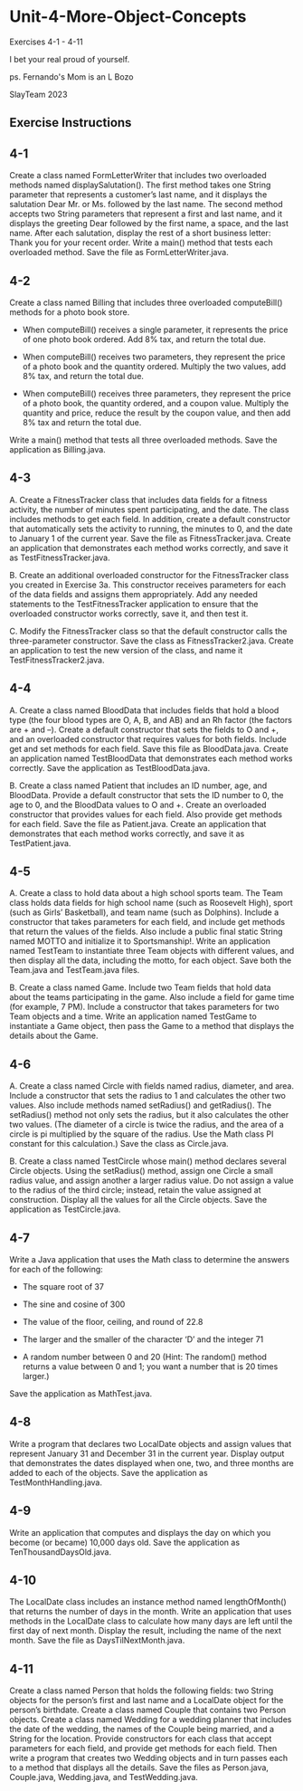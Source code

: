 # Unit-4-More-Object-Concepts
Exercises 4-1 - 4-11

I bet your real proud of yourself. 

ps. Fernando's Mom is an L Bozo

SlayTeam 2023

Exercise Instructions
-----------------------------------------------
4-1
--
Create a class named FormLetterWriter that includes two overloaded methods named displaySalutation(). The first method takes one String parameter that represents a customer’s last name, and it displays the salutation Dear Mr. or Ms. followed by the last name. The second method accepts two String parameters that represent a first and last name, and it displays the greeting Dear followed by the first name, a space, and the last name. After each salutation, display the rest of a short business letter: Thank you for your recent order. Write a main() method that tests each overloaded method. Save the file as FormLetterWriter.java.

4-2
--
Create a class named Billing that includes three overloaded computeBill() methods for a photo book store.

 - When computeBill() receives a single parameter, it represents the price of one photo book ordered. Add 8% tax, and return the total due.

 - When computeBill() receives two parameters, they represent the price of a photo book and the quantity ordered. Multiply the two values, add 8% tax, and return the total due.

- When computeBill() receives three parameters, they represent the price of a photo book, the quantity ordered, and a coupon value. Multiply the quantity and price, reduce the result by the coupon value, and then add 8% tax and return the total due.

Write a main() method that tests all three overloaded methods. Save the application as Billing.java.

4-3
--
A. Create a FitnessTracker class that includes data fields for a fitness activity, the number of minutes spent participating, and the date. The class includes methods to get each field. In addition, create a default constructor that automatically sets the activity to running, the minutes to 0, and the date to January 1 of the current year. Save the file as FitnessTracker.java. Create an application that demonstrates each method works correctly, and save it as TestFitnessTracker.java.

B. Create an additional overloaded constructor for the FitnessTracker class you created in Exercise 3a. This constructor receives parameters for each of the data fields and assigns them appropriately. Add any needed statements to the TestFitnessTracker application to ensure that the overloaded constructor works correctly, save it, and then test it.

C. Modify the FitnessTracker class so that the default constructor calls the three-parameter constructor. Save the class as FitnessTracker2.java. Create an application to test the new version of the class, and name it TestFitnessTracker2.java.

4-4
--
A. Create a class named BloodData that includes fields that hold a blood type (the four blood types are O, A, B, and AB) and an Rh factor (the factors are + and –). Create a default constructor that sets the fields to O and +, and an overloaded constructor that requires values for both fields. Include get and set methods for each field. Save this file as BloodData.java. Create an application named TestBloodData that demonstrates each method works correctly. Save the application as TestBloodData.java.

B. Create a class named Patient that includes an ID number, age, and BloodData. Provide a default constructor that sets the ID number to 0, the age to 0, and the BloodData values to O and +. Create an overloaded constructor that provides values for each field. Also provide get methods for each field. Save the file as Patient.java. Create an application that demonstrates that each method works correctly, and save it as TestPatient.java.

4-5
--
A. Create a class to hold data about a high school sports team. The Team class holds data fields for high school name (such as Roosevelt High), sport (such as Girls’ Basketball), and team name (such as Dolphins). Include a constructor that takes parameters for each field, and include get methods that return the values of the fields. Also include a public final static String named MOTTO and initialize it to Sportsmanship!. Write an application named TestTeam to instantiate three Team objects with different values, and then display all the data, including the motto, for each object. Save both the Team.java and TestTeam.java files.

B. Create a class named Game. Include two Team fields that hold data about the teams participating in the game. Also include a field for game time (for example, 7 PM). Include a constructor that takes parameters for two Team objects and a time. Write an application named TestGame to instantiate a Game object, then pass the Game to a method that displays the details about the Game.

4-6
--
A. Create a class named Circle with fields named radius, diameter, and area. Include a constructor that sets the radius to 1 and calculates the other two values. Also include methods named setRadius() and getRadius(). The setRadius() method not only sets the radius, but it also calculates the other two values. (The diameter of a circle is twice the radius, and the area of a circle is pi multiplied by the square of the radius. Use the Math class PI constant for this calculation.) Save the class as Circle.java.

B. Create a class named TestCircle whose main() method declares several Circle objects. Using the setRadius() method, assign one Circle a small radius value, and assign another a larger radius value. Do not assign a value to the radius of the third circle; instead, retain the value assigned at construction. Display all the values for all the Circle objects. Save the application as TestCircle.java.

4-7
--
Write a Java application that uses the Math class to determine the answers for each of the following:

- The square root of 37

- The sine and cosine of 300

- The value of the floor, ceiling, and round of 22.8

- The larger and the smaller of the character ‘D’ and the integer 71

- A random number between 0 and 20 (Hint: The random() method returns a value between 0 and 1; you want a number that is 20 times larger.)

Save the application as MathTest.java.

4-8
--
Write a program that declares two LocalDate objects and assign values that represent January 31 and December 31 in the current year. Display output that demonstrates the dates displayed when one, two, and three months are added to each of the objects. Save the application as TestMonthHandling.java.

4-9
--
Write an application that computes and displays the day on which you become (or became) 10,000 days old. Save the application as TenThousandDaysOld.java.

4-10
--
The LocalDate class includes an instance method named lengthOfMonth() that returns the number of days in the month. Write an application that uses methods in the LocalDate class to calculate how many days are left until the first day of next month. Display the result, including the name of the next month. Save the file as DaysTilNextMonth.java.

4-11
--
Create a class named Person that holds the following fields: two String objects for the person’s first and last name and a LocalDate object for the person’s birthdate. Create a class named Couple that contains two Person objects. Create a class named Wedding for a wedding planner that includes the date of the wedding, the names of the Couple being married, and a String for the location. Provide constructors for each class that accept parameters for each field, and provide get methods for each field. Then write a program that creates two Wedding objects and in turn passes each to a method that displays all the details. Save the files as Person.java, Couple.java, Wedding.java, and TestWedding.java.
